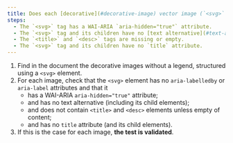 ```yaml
---
title: Does each [decorative](#decorative-image) vector image (`<svg>` tag), without [legend](#image-caption), meet these conditions?
steps:
  - The `<svg>` tag has a WAI-ARIA `aria-hidden="true"` attribute.
  - The `<svg>` tag and its children have no [text alternative](#text-alternative-image).
  - The `<title>` and `<desc>` tags are missing or empty.
  - The `<svg>` tag and its children have no `title` attribute.
---
```


1. Find in the document the decorative images without a legend, structured using a `<svg>` element.
2. For each image, check that the `<svg>` element has no `aria-labelledby` or `aria-label` attributes and that it
   - has a WAI-ARIA `aria-hidden="true"` attribute;
   - and has no text alternative (including its child elements);
   - and does not contain `<title>` and `<desc>` elements unless empty of content;
   - and has no `title` attribute (and its child elements).
3. If this is the case for each image, **the test is validated**.
